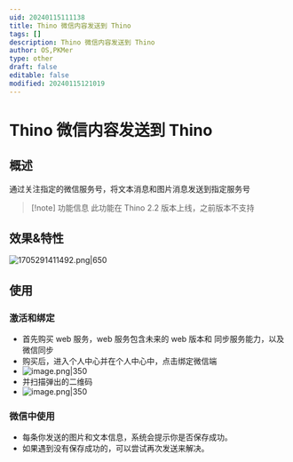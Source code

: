 ```yaml
---
uid: 20240115111138
title: Thino 微信内容发送到 Thino
tags: []
description: Thino 微信内容发送到 Thino
author: OS,PKMer
type: other
draft: false
editable: false
modified: 20240115121019
---
```


# Thino 微信内容发送到 Thino

## 概述

通过关注指定的微信服务号，将文本消息和图片消息发送到指定服务号

> [!note] 功能信息
> 此功能在 Thino 2.2 版本上线，之前版本不支持

## 效果&特性

![1705291411492.png|650](https://cdn.pkmer.cn/images/1705291411492.png!pkmer)

## 使用

### 激活和绑定

- 首先购买 web 服务，web 服务包含未来的 web 版本和 同步服务能力，以及微信同步
- 购买后，进入个人中心并在个人中心中，点击绑定微信端
- ![image.png|350](https://cdn.pkmer.cn/images/20240115120704.png!pkmer)
- 并扫描弹出的二维码
- ![image.png|350](https://cdn.pkmer.cn/images/20240115120729.png!pkmer)

### 微信中使用

- 每条你发送的图片和文本信息，系统会提示你是否保存成功。
- 如果遇到没有保存成功的，可以尝试再次发送来解决。